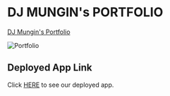 # DJ MUNGIN's PORTFOLIO


 
[DJ Mungin's Portfolio](http://127.0.0.1:5500/index.html)

![Portfolio](https://user-images.githubusercontent.com/103383531/178084448-f2a14714-6685-4a9d-ad79-85fcf9adcaa5.gif)
## Deployed App Link

Click [HERE](https://OZ4Tech.github.io/127.0.0.1:5500/index.html) to see our deployed app.
